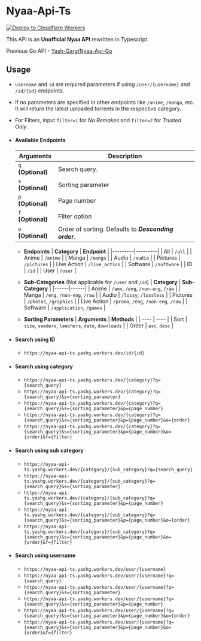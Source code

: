 # Nyaa-Api-Ts

[![Deploy to Cloudflare Workers](https://deploy.workers.cloudflare.com/button)](https://deploy.workers.cloudflare.com/?url=https://github.com/burnermeme69420/Nyaa-Api-Ts)

This API is an **Unofficial Nyaa API** rewritten in Typescript.

Previous Go API - [Yash-Garg/Nyaa-Api-Go](https://github.com/Yash-Garg/Nyaa-Api-Go)

## Usage

- `username` and `id` are required parameters if using `/user/{username}` and `/id/{id}` endpoints.

- If no parameters are specified in other endpoints like `/anime`, `/manga`, etc. It will return the latest uploaded torrents in the respective category.

- For Filters, input `filter=1` for _No Remakes_ and `filter=2` for _Trusted Only_.

- #### Available Endpoints

  | **Arguments**      | **Description**                                       |
  | ------------------ | ----------------------------------------------------- |
  | `q` **(Optional)** | Search query.                                         |
  | `s` **(Optional)** | Sorting parameter                                     |
  | `p` **(Optional)** | Page number                                           |
  | `f` **(Optional)** | Filter option                                         |
  | `o` **(Optional)** | Order of sorting. Defaults to **_Descending order_**. |

  - **Endpoints**
    | **Category** | **Endpoint** |
    |---------|---------|
    | All | `/all` |
    | Anime | `/anime` |
    | Manga | `/manga` |
    | Audio | `/audio` |
    | Pictures | `/pictures` |
    | Live Action | `/live_action` |
    | Software | `/software` |
    | ID | `/id` |
    | User | `/user` |

  - **Sub-Categories** (Not applicable for `/user` and `/id`)
    | **Category** | **Sub-Category** |
    |------|------|
    | Anime | `/amv`, `/eng`, `/non-eng`, `/raw` |
    | Manga | `/eng`, `/non-eng`, `/raw` |
    | Audio | `/lossy`, `/lossless` |
    | Pictures | `/photos`, `/graphics` |
    | Live Action | `/promo`, `/eng`, `/non-eng`, `/raw` |
    | Software | `/application`, `/games` |

  - **Sorting Parameters**
    | **Arguments** | **Methods** |
    | ---- | ---- |
    | Sort | `size`, `seeders`, `leechers`, `date`, `downloads` |
    | Order | `asc`, `desc` |

- #### Search using ID

  - `https://nyaa-api-ts.yashg.workers.dev/id/{id}`

- #### Search using category

  - `https://nyaa-api-ts.yashg.workers.dev/{category}?q={search_query}`
  - `https://nyaa-api-ts.yashg.workers.dev/{category}?q={search_query}&s={sorting_parameter}`
  - `https://nyaa-api-ts.yashg.workers.dev/{category}?q={search_query}&s={sorting_parameter}&p={page_number}`
  - `https://nyaa-api-ts.yashg.workers.dev/{category}?q={search_query}&s={sorting_parameter}&p={page_number}&o={order}`
  - `https://nyaa-api-ts.yashg.workers.dev/{category}?q={search_query}&s={sorting_parameter}&p={page_number}&o={order}&f={filter}`

- #### Search using sub category

  - `https://nyaa-api-ts.yashg.workers.dev/{category}/{sub_category}?q={search_query}`
  - `https://nyaa-api-ts.yashg.workers.dev/{category}/{sub_category}?q={search_query}&s={sorting_parameter}`
  - `https://nyaa-api-ts.yashg.workers.dev/{category}/{sub_category}?q={search_query}&s={sorting_parameter}&p={page_number}`
  - `https://nyaa-api-ts.yashg.workers.dev/{category}/{sub_category}?q={search_query}&s={sorting_parameter}&p={page_number}&o={order}`
  - `https://nyaa-api-ts.yashg.workers.dev/{category}/{sub_category}?q={search_query}&s={sorting_parameter}&p={page_number}&o={order}&f={filter}`

- #### Search using username
  - `https://nyaa-api-ts.yashg.workers.dev/user/{username}`
  - `https://nyaa-api-ts.yashg.workers.dev/user/{username}?q={search_query}`
  - `https://nyaa-api-ts.yashg.workers.dev/user/{username}?q={search_query}&s={sorting_parameter}`
  - `https://nyaa-api-ts.yashg.workers.dev/user/{username}?q={search_query}&s={sorting_parameter}&p={page_number}`
  - `https://nyaa-api-ts.yashg.workers.dev/user/{username}?q={search_query}&s={sorting_parameter}&p={page_number}&o={order}`
  - `https://nyaa-api-ts.yashg.workers.dev/user/{username}?q={search_query}&s={sorting_parameter}&p={page_number}&o={order}&f={filter}`

